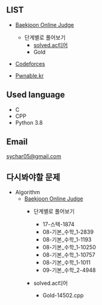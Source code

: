 ## LIST 


- [Baekjoon Online Judge](https://www.acmicpc.net/) 
    - 단계별로 풀어보기
        - [solved.ac티어](https://solved.ac/)
        - Gold

- [Codeforces](https://codeforces.com/)

- [Pwnable.kr](https://pwnable.kr/)



## Used language

- C
- CPP
- Python 3.8

## Email

[sychar05@gmail.com](https://mail.google.com/mail/u/0/?view=cm&fs=1&tf=1&source=mailto&to=sychar05@gmail.com)


## 다시봐야할 문제

- Algorithm
    - [Baekjoon Online Judge](https://www.acmicpc.net/) 
        - 단계별로 풀어보기
            - 17-스택-1874
            - 08-기본_수학_1-2839
            - 08-기본_수학_1-1193
            - 08-기본_수학_1-10250
            - 08-기본_수학_1-10757
            - 08-기본_수학_1-1011
            - 09-기본_수학_2-4948
            
        - solved.ac티어
            - Gold-14502.cpp
            
